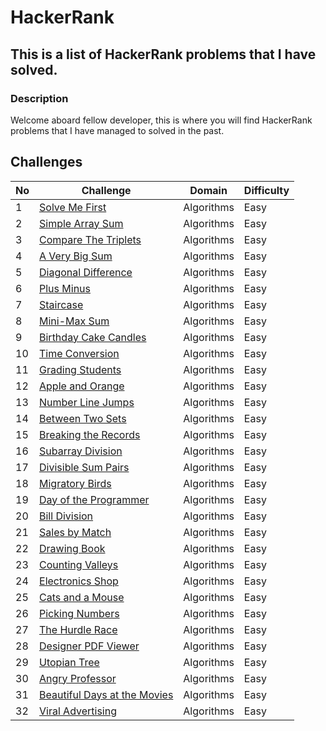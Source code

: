 # HackerRank

## This is a list of HackerRank problems that I have solved.

### Description

Welcome aboard fellow developer, this is where you will find HackerRank problems that I have managed to solved in the past.

## Challenges

| No  | Challenge                                                                                    | Domain     | Difficulty |
| --- | -------------------------------------------------------------------------------------------- | ---------- | ---------- |
| 1   | [Solve Me First](problem_solving/algorithms/easy/solve_me_first)                             | Algorithms | Easy       |
| 2   | [Simple Array Sum](problem_solving/algorithms/easy/simple_array_sum)                         | Algorithms | Easy       |
| 3   | [Compare The Triplets](problem_solving/algorithms/easy/compare_the_triplets)                 | Algorithms | Easy       |
| 4   | [A Very Big Sum](problem_solving/algorithms/easy/a_very_big_sum)                             | Algorithms | Easy       |
| 5   | [Diagonal Difference](problem_solving/algorithms/easy/diagonal_difference)                   | Algorithms | Easy       |
| 6   | [Plus Minus](problem_solving/algorithms/easy/plus_minus)                                     | Algorithms | Easy       |
| 7   | [Staircase](problem_solving/algorithms/easy/staircase)                                       | Algorithms | Easy       |
| 8   | [Mini-Max Sum](problem_solving/algorithms/easy/min_max_sum)                                  | Algorithms | Easy       |
| 9   | [Birthday Cake Candles](problem_solving/algorithms/easy/birthday_cake_candles)               | Algorithms | Easy       |
| 10  | [Time Conversion](problem_solving/algorithms/easy/time_conversion)                           | Algorithms | Easy       |
| 11  | [Grading Students](problem_solving/algorithms/easy/grading_students)                         | Algorithms | Easy       |
| 12  | [Apple and Orange](problem_solving/algorithms/easy/apple_and_orange)                         | Algorithms | Easy       |
| 13  | [Number Line Jumps](problem_solving/algorithms/easy/number_line_jumps)                       | Algorithms | Easy       |
| 14  | [Between Two Sets](problem_solving/algorithms/easy/between_two_sets)                         | Algorithms | Easy       |
| 15  | [Breaking the Records](problem_solving/algorithms/easy/breaking_the_records)                 | Algorithms | Easy       |
| 16  | [Subarray Division](problem_solving/algorithms/easy/subarray_division)                       | Algorithms | Easy       |
| 17  | [Divisible Sum Pairs](problem_solving/algorithms/easy/divisible_sum_pairs)                   | Algorithms | Easy       |
| 18  | [Migratory Birds](problem_solving/algorithms/easy/migratory_birds)                           | Algorithms | Easy       |
| 19  | [Day of the Programmer](problem_solving/algorithms/easy/day_of_the_programmer)               | Algorithms | Easy       |
| 20  | [Bill Division](problem_solving/algorithms/easy/bill_division)                               | Algorithms | Easy       |
| 21  | [Sales by Match](problem_solving/algorithms/easy/sales_by_match)                             | Algorithms | Easy       |
| 22  | [Drawing Book](problem_solving/algorithms/easy/drawing_book)                                 | Algorithms | Easy       |
| 23  | [Counting Valleys](problem_solving/algorithms/easy/counting_valleys)                         | Algorithms | Easy       |
| 24  | [Electronics Shop](problem_solving/algorithms/easy/electronics_shop)                         | Algorithms | Easy       |
| 25  | [Cats and a Mouse](problem_solving/algorithms/easy/cats_and_a_mouse)                         | Algorithms | Easy       |
| 26  | [Picking Numbers](problem_solving/algorithms/easy/picking_numbers)                           | Algorithms | Easy       |
| 27  | [The Hurdle Race](problem_solving/algorithms/easy/the_hurdle_race)                           | Algorithms | Easy       |
| 28  | [Designer PDF Viewer](problem_solving/algorithms/easy/designer_pdf_viewer)                   | Algorithms | Easy       |
| 29  | [Utopian Tree](problem_solving/algorithms/easy/utopian_tree)                                 | Algorithms | Easy       |
| 30  | [Angry Professor](problem_solving/algorithms/easy/angry_professor)                           | Algorithms | Easy       |
| 31  | [Beautiful Days at the Movies](problem_solving/algorithms/easy/beautiful_days_at_the_movies) | Algorithms | Easy       |
| 32  | [Viral Advertising](problem_solving/algorithms/easy/viral_advertising)                       | Algorithms | Easy       |
